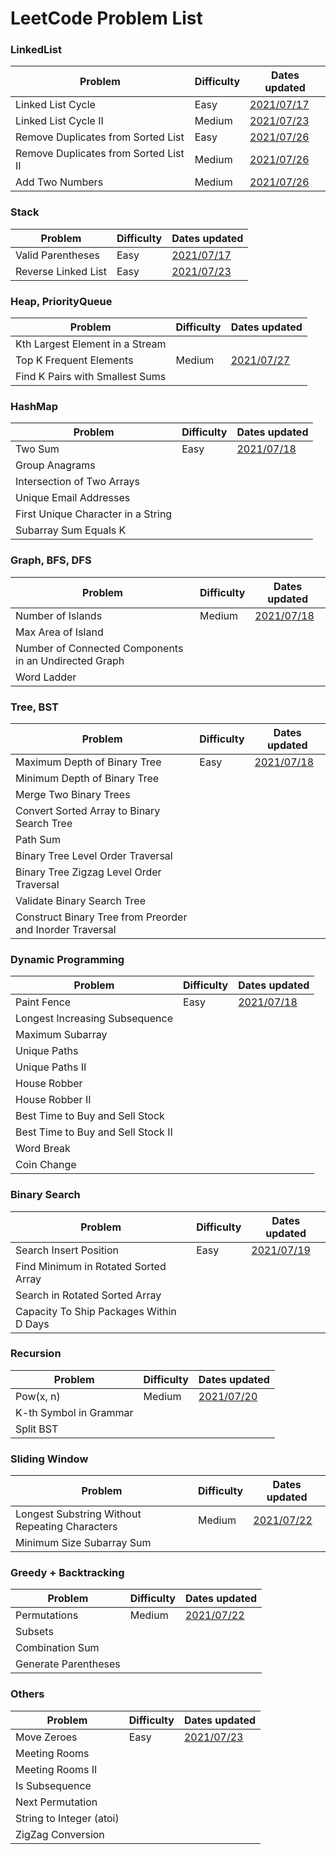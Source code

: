 # LeetCode Problem List

### LinkedList
Problem|Difficulty|Dates updated 
---|---|---
Linked List Cycle|Easy|[2021/07/17](/LinkedList/141.md)
Linked List Cycle II|Medium|[2021/07/23](/LinkedList/142.md)
Remove Duplicates from Sorted List|Easy|[2021/07/26](/LinkedList/83.md)
Remove Duplicates from Sorted List II|Medium|[2021/07/26](/LinkedList/82.md)
Add Two Numbers|Medium|[2021/07/26](/LinkedList/2.md)

### Stack
Problem|Difficulty|Dates updated 
---|---|---
Valid Parentheses|Easy|[2021/07/17](/Stack/20.md)
Reverse Linked List|Easy|[2021/07/23](/Stack/206.md)

### Heap, PriorityQueue
Problem|Difficulty|Dates updated 
---|---|---
Kth Largest Element in a Stream|
Top K Frequent Elements|Medium|[2021/07/27](/Heap_PriorityQueue/347.md)
Find K Pairs with Smallest Sums|


### HashMap
Problem|Difficulty|Dates updated 
---|---|---
Two Sum|Easy|[2021/07/18](/HashMap/1.md)
Group Anagrams|
Intersection of Two Arrays|
Unique Email Addresses|
First Unique Character in a String|
Subarray Sum Equals K|

### Graph, BFS, DFS
Problem|Difficulty|Dates updated 
---|---|---
Number of Islands|Medium|[2021/07/18](/Graph_BFS_DFS/200.md)
Max Area of Island|
Number of Connected Components in an Undirected Graph|
Word Ladder|

### Tree, BST
Problem|Difficulty|Dates updated 
---|---|---
Maximum Depth of Binary Tree|Easy|[2021/07/18](/Tree_BST/104.md)
Minimum Depth of Binary Tree|
Merge Two Binary Trees|
Convert Sorted Array to Binary Search Tree|
Path Sum|
Binary Tree Level Order Traversal|
Binary Tree Zigzag Level Order Traversal|
Validate Binary Search Tree|
Construct Binary Tree from Preorder and Inorder Traversal|

### Dynamic Programming
Problem|Difficulty|Dates updated 
---|---|---
Paint Fence|Easy|[2021/07/18](/DynamicPrograming/276.md)
Longest Increasing Subsequence|
Maximum Subarray|
Unique Paths|
Unique Paths II|
House Robber|
House Robber II|
Best Time to Buy and Sell Stock|
Best Time to Buy and Sell Stock II|
Word Break|
Coin Change|

### Binary Search
Problem|Difficulty|Dates updated 
---|---|---
Search Insert Position|Easy|[2021/07/19](/BinarySearch/35.md)
Find Minimum in Rotated Sorted Array|
Search in Rotated Sorted Array|
Capacity To Ship Packages Within D Days|

### Recursion
Problem|Difficulty|Dates updated 
---|---|---
Pow(x, n)|Medium|[2021/07/20](/Recursion/50.md)
K-th Symbol in Grammar|
Split BST|

### Sliding Window
Problem|Difficulty|Dates updated 
---|---|---
Longest Substring Without Repeating Characters|Medium|[2021/07/22](/SlidingWindow/3.md)
Minimum Size Subarray Sum|

### Greedy + Backtracking
Problem|Difficulty|Dates updated 
---|---|---
Permutations|Medium|[2021/07/22](/Greedy_Backtracking/43.md)
Subsets|
Combination Sum|
Generate Parentheses|

### Others
Problem|Difficulty|Dates updated 
---|---|---
Move Zeroes|Easy|[2021/07/23](/Others/283.md)
Meeting Rooms|
Meeting Rooms II|
Is Subsequence|
Next Permutation|
String to Integer (atoi)|
ZigZag Conversion|